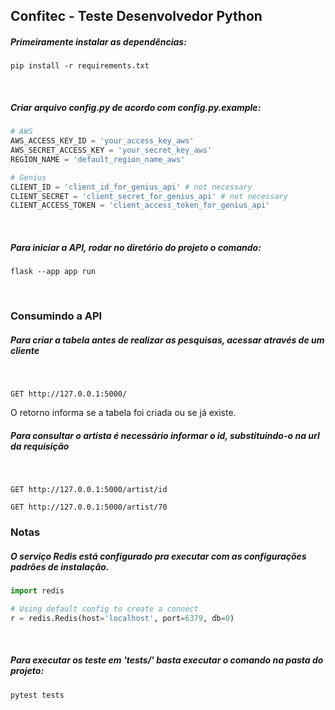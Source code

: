 ## Confitec - Teste Desenvolvedor Python

##### Primeiramente instalar as dependências:

```
pip install -r requirements.txt
```
<br>

##### Criar arquivo config.py de acordo com config.py.example:

```python
# AWS
AWS_ACCESS_KEY_ID = 'your_access_key_aws'
AWS_SECRET_ACCESS_KEY = 'your_secret_key_aws'
REGION_NAME = 'default_region_name_aws'

# Genius
CLIENT_ID = 'client_id_for_genius_api' # not necessary
CLIENT_SECRET = 'client_secret_for_genius_api' # not necessary
CLIENT_ACCESS_TOKEN = 'client_access_token_for_genius_api'
```
<br>

##### Para iniciar a API, rodar no diretório do projeto o comando:

```
flask --app app run
```
<br>

### Consumindo a API

##### Para criar a tabela antes de realizar as pesquisas, acessar através de um cliente
<br>

```
GET http://127.0.0.1:5000/
```
O retorno informa se a tabela foi criada ou se já existe.
<br>

##### Para consultar o artista é necessário informar o id, substituindo-o na url da requisição
<br>

```
GET http://127.0.0.1:5000/artist/id

GET http://127.0.0.1:5000/artist/70
```


### Notas

##### O serviço Redis está configurado pra executar com as configurações padrões de instalação.

```python
import redis

# Using default config to create a connect
r = redis.Redis(host='localhost', port=6379, db=0)
```
<br>

##### Para executar os teste em 'tests/' basta executar o comando na pasta do projeto:

```
pytest tests
```
